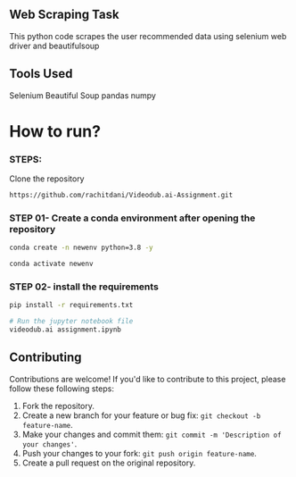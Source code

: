 ## Web Scraping Task

This python code scrapes the user recommended data using selenium web driver and beautifulsoup

## Tools Used

Selenium 
Beautiful Soup
pandas
numpy


# How to run?
### STEPS:

Clone the repository

```bash
https://github.com/rachitdani/Videodub.ai-Assignment.git
```
### STEP 01- Create a conda environment after opening the repository

```bash
conda create -n newenv python=3.8 -y
```

```bash
conda activate newenv
```


### STEP 02- install the requirements
```bash
pip install -r requirements.txt
```


```bash
# Run the jupyter notebook file
videodub.ai assignment.ipynb
```


## Contributing

Contributions are welcome! If you'd like to contribute to this project, please follow these following steps:

1. Fork the repository.
2. Create a new branch for your feature or bug fix: `git checkout -b feature-name`.
3. Make your changes and commit them: `git commit -m 'Description of your changes'`.
4. Push your changes to your fork: `git push origin feature-name`.
5. Create a pull request on the original repository.
